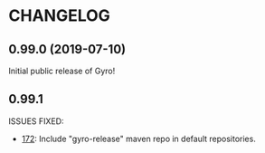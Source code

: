 CHANGELOG
=========

## 0.99.0 (2019-07-10)

Initial public release of Gyro!


## 0.99.1

ISSUES FIXED:

* [172](https://github.com/perfectsense/gyro/issues/172): Include "gyro-release" maven repo in default repositories.


